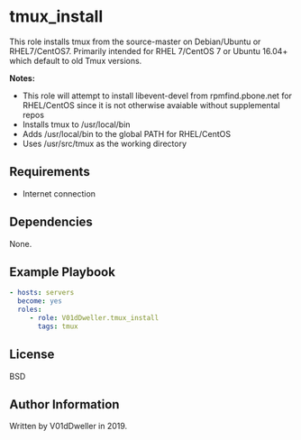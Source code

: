 tmux\_install
=============

This role installs tmux from the source-master on Debian/Ubuntu or
RHEL7/CentOS7. Primarily intended for RHEL 7/CentOS 7 or Ubuntu 16.04+
which default to old Tmux versions.

**Notes:**
* This role will attempt to install libevent-devel from rpmfind.pbone.net for RHEL/CentOS since it is not otherwise avaiable without supplemental repos
* Installs tmux to /usr/local/bin
* Adds /usr/local/bin to the global PATH for RHEL/CentOS
* Uses /usr/src/tmux as the working directory

Requirements
------------
* Internet connection

Dependencies
------------

None.

Example Playbook
----------------

```yaml
- hosts: servers
  become: yes
  roles:
     - role: V01dDweller.tmux_install
       tags: tmux
```

License
-------

BSD

Author Information
------------------

Written by V01dDweller in 2019.
